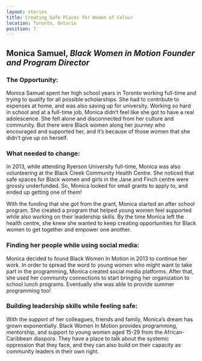 ```yaml
---
layout: stories
title: Creating Safe Places for Women of Colour
location: Toronto, Ontario
position: 7
---
```

## Monica Samuel, _Black Women in Motion Founder and Program Director_

### The Opportunity:
Monica Samuel spent her high school years in Toronto working full-time and trying to qualify for all possible scholarships. She had to contribute to expenses at home, and was also saving up for university. Working so hard in school and at a full-time job, Monica didn’t feel like she got to have a real adolescence. She felt alone and disconnected from her culture and community. But there were Black women along her journey who encouraged and supported her, and it’s because of those women that she didn’t give up on herself.

### What needed to change:
In 2013, while attending Ryerson University full-time, Monica was also volunteering at the Black Creek Community Health Centre. She noticed that safe spaces for Black women and girls in the Jane and Finch centre were grossly underfunded. So, Monica looked for small grants to apply to, and ended up getting one of them!

With the funding that she got from the grant, Monica started an after school program. She created a program that helped young women feel supported while also working on their leadership skills. By the time Monica left the health centre, she knew she wanted to keep creating opportunities for Black women to get together and empower one another.

### Finding her people while using social media:
Monica decided to found Black Women In Motion in 2013 to continue her work. In order to spread the word to young women who might want to take part in the programming, Monica created social media platforms. After that, she used her community connections to start bringing her organization to school lunch programs. Eventually she was able to provide summer programming too!

### Building leadership skills while feeling safe:
With the support of her colleagues, friends and family, Monica’s dream has grown exponentially. Black Women In Motion provides programming, mentorship, and support to young women aged 15-29 from the African-Caribbean diaspora. They have a place to talk about the systemic oppression that they face, and they can also build on their capacity as community leaders in their own right.
